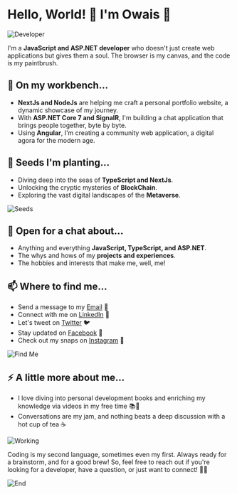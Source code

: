 # Hello, World! 👋 I'm Owais 🚀

![Developer](https://media.giphy.com/media/LmNwrBhejkK9EFP504/giphy.gif)

I'm a **JavaScript and ASP.NET developer** who doesn't just create web applications but gives them a soul. The browser is my canvas, and the code is my paintbrush.

## 🔭 On my workbench... 

* **NextJs and NodeJs** are helping me craft a personal portfolio website, a dynamic showcase of my journey.
* With **ASP.NET Core 7 and SignalR**, I'm building a chat application that brings people together, byte by byte.
* Using **Angular**, I'm creating a community web application, a digital agora for the modern age.

## 🌱 Seeds I'm planting...

* Diving deep into the seas of **TypeScript and NextJs**.
* Unlocking the cryptic mysteries of **BlockChain**.
* Exploring the vast digital landscapes of the **Metaverse**.

![Seeds](https://media.giphy.com/media/fAnzw6YK33jMwzp5wp/giphy.gif)

## 💬 Open for a chat about...

* Anything and everything **JavaScript, TypeScript, and ASP.NET**.
* The whys and hows of my **projects and experiences**.
* The hobbies and interests that make me, well, me!

## 📫 Where to find me...

* Send a message to my [Email](mailto:owaisafsar.mail@gmail.com) 📧
* Connect with me on [LinkedIn](https://www.linkedin.com/in/imowaisafsar) 💼
* Let's tweet on [Twitter](https://twitter.com/imowaisafsar) 🐦
* Stay updated on [Facebook](https://facebook.com/imowaisafsar) 👥
* Check out my snaps on [Instagram](https://instagram.com/imowaisafsar) 📸

![Find Me](https://media.giphy.com/media/ZBQhoZC0nqknSviPqT/giphy.gif)

## ⚡ A little more about me...

* I love diving into personal development books and enriching my knowledge via videos in my free time 📚🎥
* Conversations are my jam, and nothing beats a deep discussion with a hot cup of tea ☕

![Working](https://media.giphy.com/media/ko7twHhomhk8E/giphy.gif)

Coding is my second language, sometimes even my first. Always ready for a brainstorm, and for a good brew! So, feel free to reach out if you're looking for a developer, have a question, or just want to connect! 💬👋

![End](https://media.giphy.com/media/du3J3cXyzhj75IOgvA/giphy.gif)
